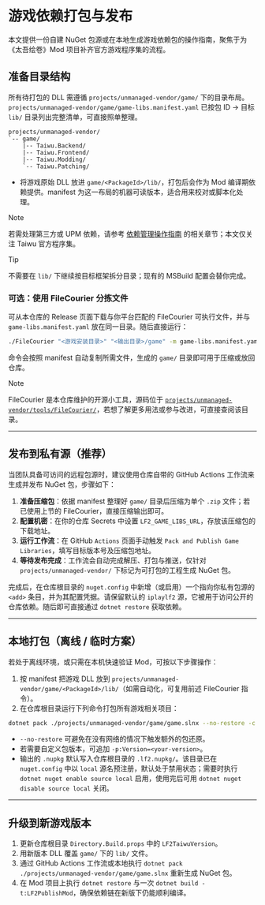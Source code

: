 # 游戏依赖打包与发布

本文提供一份自建 NuGet 包源或在本地生成游戏依赖包的操作指南，聚焦于为《太吾绘卷》Mod 项目补齐官方游戏程序集的流程。

## 准备目录结构

所有待打包的 DLL 需遵循 `projects/unmanaged-vendor/game/` 下的目录布局。`projects/unmanaged-vendor/game/game-libs.manifest.yaml` 已按包 ID → 目标 `lib/` 目录列出完整清单，可直接照单整理。

```text
projects/unmanaged-vendor/
`-- game/
    |-- Taiwu.Backend/
    |-- Taiwu.Frontend/
    |-- Taiwu.Modding/
    `-- Taiwu.Patching/
```

- 将游戏原始 DLL 放进 `game/<PackageId>/lib/`，打包后会作为 Mod 编译期依赖提供。manifest 为这一布局的机器可读版本，适合用来校对或脚本化处理。

> [!NOTE]
> 若需处理第三方或 UPM 依赖，请参考 [依赖管理操作指南](./dependency-management.md) 的相关章节；本文仅关注 Taiwu 官方程序集。

> [!TIP]
> 不需要在 `lib/` 下继续按目标框架拆分目录；现有的 MSBuild 配置会替你完成。

### 可选：使用 FileCourier 分拣文件

可从本仓库的 Release 页面下载与你平台匹配的 FileCourier 可执行文件，并与 `game-libs.manifest.yaml` 放在同一目录。随后直接运行：

```bash
./FileCourier "<游戏安装目录>" "<输出目录>/game" -m game-libs.manifest.yaml
```

命令会按照 manifest 自动复制所需文件，生成的 `game/` 目录即可用于压缩或放回仓库。

> [!NOTE]
> FileCourier 是本仓库维护的开源小工具，源码位于 [`projects/unmanaged-vendor/tools/FileCourier/`](../../projects/unmanaged-vendor/tools/FileCourier/)，若想了解更多用法或参与改进，可直接查阅该目录。

---

## 发布到私有源（推荐）

当团队具备可访问的远程包源时，建议使用仓库自带的 GitHub Actions 工作流来生成并发布 NuGet 包，步骤如下：

1. **准备压缩包**：依据 manifest 整理好 `game/` 目录后压缩为单个 `.zip` 文件；若已使用上节的 FileCourier，直接压缩输出即可。
2. **配置机密**：在你的仓库 Secrets 中设置 `LF2_GAME_LIBS_URL`，存放该压缩包的下载地址。
3. **运行工作流**：在 GitHub `Actions` 页面手动触发 `Pack and Publish Game Libraries`，填写目标版本号及压缩包地址。
4. **等待发布完成**：工作流会自动完成解压、打包与推送，仅针对 `projects/unmanaged-vendor/` 下标记为可打包的工程生成 NuGet 包。

完成后，在仓库根目录的 `nuget.config` 中新增（或启用）一个指向你私有包源的 `<add>` 条目，并为其配置凭据。请保留默认的 `iplaylf2` 源，它被用于访问公开的仓库依赖。随后即可直接通过 `dotnet restore` 获取依赖。

---

## 本地打包（离线 / 临时方案）

若处于离线环境，或只需在本机快速验证 Mod，可按以下步骤操作：

1. 按 manifest 把游戏 DLL 放到 `projects/unmanaged-vendor/game/<PackageId>/lib/`（如需自动化，可复用前述 FileCourier 指令）。
2. 在仓库根目录运行下列命令打包所有游戏相关项目：

```bash
dotnet pack ./projects/unmanaged-vendor/game/game.slnx --no-restore -c Release
```

- `--no-restore` 可避免在没有网络的情况下触发额外的包还原。
- 若需要自定义包版本，可追加 `-p:Version=<your-version>`。
- 输出的 `.nupkg` 默认写入仓库根目录的 `.lf2.nupkg/`。该目录已在 `nuget.config` 中以 `local` 源名预注册，默认处于禁用状态；需要时执行 `dotnet nuget enable source local` 启用，使用完后可用 `dotnet nuget disable source local` 关闭。

---

## 升级到新游戏版本

1. 更新仓库根目录 `Directory.Build.props` 中的 `LF2TaiwuVersion`。
2. 用新版本 DLL 覆盖 `game/` 下的 `lib/` 文件。
3. 通过 GitHub Actions 工作流或本地执行 `dotnet pack ./projects/unmanaged-vendor/game/game.slnx` 重新生成 NuGet 包。
4. 在 Mod 项目上执行 `dotnet restore` 与一次 `dotnet build -t:LF2PublishMod`，确保依赖链在新版下仍能顺利编译。
